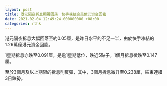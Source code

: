 ```yaml
---
layout: post
title: 港元隔夜拆息顯著回落　快手凍結逾萬億元資金回籠
date: 2021-02-04 12:49:24.000000000 +08:00
categories: rthk
---
```


港元隔夜拆息大幅回落至約0.05厘，是昨日水平的不足一半，由於快手凍結的1.26萬億港元資金回籠。

1星期拆息亦跌至0.091厘，是逾1星期低位，跌近5點子。1個月拆息微跌至0.147厘。

至於3個月及以上期限的拆息則反彈，其中，3個月拆息微升至0.238厘，結束連續3日跌勢。
